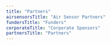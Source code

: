 ```yaml
---
title: "Partners"
airsensorsTitle: "Air Sensor Partners"
fundersTitle: "Funders"
corporateTitle: "Corporate Sponsors"
partnersTitle: "Partners"
---
```


